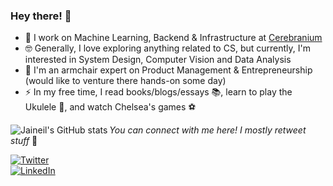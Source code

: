 ### Hey there! 👋

- 🔭 I work on Machine Learning, Backend & Infrastructure at [Cerebranium](https://cerebranium.com/)
- 🤓 Generally, I love exploring anything related to CS, but currently, I'm interested in System Design, Computer Vision and Data Analysis
- 🌱 I'm an armchair expert on Product Management & Entrepreneurship (would like to venture there hands-on some day) 
- ⚡ In my free time, I read books/blogs/essays 📚, learn to play the Ukulele 🎸, and watch Chelsea's games ⚽️ 

<img alt="Jaineil's GitHub stats" align="left" src="https://github-readme-stats.vercel.app/api?username=jaineil&hide_title=true&hide_border=true&show_icons=true&theme=synthwave&include_all_commits=true&count_private=true">

<!-- social media buttons --> 
_You can connect with me here! I mostly retweet stuff_ 🙂

[![Twitter][1.2]][1]
<br>
[![LinkedIn][2.2]][2]

<!-- icons with padding -->
[1.2]: https://img.shields.io/badge/twitter-%231DA1F2.svg?&style=for-the-badge&logo=twitter&logoColor=white
[2.2]: https://img.shields.io/badge/linkedin-%230077B5.svg?&style=for-the-badge&logo=linkedin&logoColor=white

<!-- social media links -->
[1]: https://twitter.com/_jaineil
[2]: https://www.linkedin.com/in/jaineil-mandavia-171176140/
